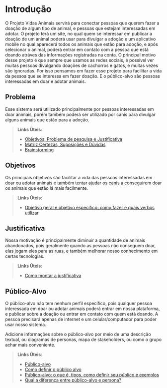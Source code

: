 # Introdução

 O Projeto Vidas Animais servirá para conectar pessoas que querem fazer a doação de algum tipo de animal, e pessoas que estejam interessadas em adotar. O projeto terá um site, no qual quem se interessar em publicar a doação de um animal poderá usar para divulgar a adoção e um aplicativo mobile no qual aparecerá todos os animais que estão para adoção, e após selecionar o animal, poderá entrar em contato com a pessoa que está doando atráves das informações registradas na conta. O principal motivo desse projeto é que sempre que usamos as redes sociais, é possível ver muitas pessoas divulgando doações de cachorros e gatos, e muitas vezes são ignoradas. Por isso pensamos em fazer esse projeto para facilitar a vida da pessoa que se interessa em fazer doação. E o público-alvo são pessoas interessadas em doar e adotar animais.

## Problema

 Esse sistema será utilizado principalmente por pessoas interessadas em doar animais, porém também poderá ser utilizado por canis para divulgar alguns animais que estão para a adoção.

> **Links Úteis**:
> - [Objetivos, Problema de pesquisa e Justificativa](https://medium.com/@versioparole/objetivos-problema-de-pesquisa-e-justificativa-c98c8233b9c3)
> - [Matriz Certezas, Suposições e Dúvidas](https://medium.com/educa%C3%A7%C3%A3o-fora-da-caixa/matriz-certezas-suposi%C3%A7%C3%B5es-e-d%C3%BAvidas-fa2263633655)
> - [Brainstorming](https://www.euax.com.br/2018/09/brainstorming/)

## Objetivos

 Os principais objetivos são facilitar a vida das pessoas interessadas em doar ou adotar animais e também tentar ajudar os canis a conseguirem doar os animais que estão lá mais facilmente. 
 
> **Links Úteis**:
> - [Objetivo geral e objetivo específico: como fazer e quais verbos utilizar](https://blog.mettzer.com/diferenca-entre-objetivo-geral-e-objetivo-especifico/)

## Justificativa

Nossa motivação é principalmente diminuir a quantidade de animais abandonados, pois geralmente quando as pessoas não conseguem doar, elas jogam eles para as ruas, e também melhorar nosso conhecimento em certas tecnologias.

> **Links Úteis**:
> - [Como montar a justificativa](https://guiadamonografia.com.br/como-montar-justificativa-do-tcc/)

## Público-Alvo

O público-alvo não tem nenhum perfil específico, pois qualquer pessoa interessada em doar ou adotar animais poderá entrar em nossa plataforma, e publicar sobre a doação ou entrar em contato com quem está doando. A pessoa precisará apenas de internet e um celular/computador para poder usar nosso sistema.

Adicione informações sobre o público-alvo por meio de uma descrição textual, ou diagramas de personas, mapa de stakeholders, ou como o grupo achar mais conveniente.

> **Links Úteis**:
> - [Público-alvo](https://blog.hotmart.com/pt-br/publico-alvo/)
> - [Como definir o público alvo](https://exame.com/pme/5-dicas-essenciais-para-definir-o-publico-alvo-do-seu-negocio/)
> - [Público-alvo: o que é, tipos, como definir seu público e exemplos](https://klickpages.com.br/blog/publico-alvo-o-que-e/)
> - [Qual a diferença entre público-alvo e persona?](https://rockcontent.com/blog/diferenca-publico-alvo-e-persona/)
